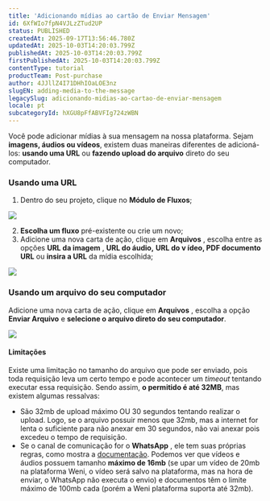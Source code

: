 ```yaml
---
title: 'Adicionando mídias ao cartão de Enviar Mensagem'
id: 6XfWIo7fpN4VJLzZTud2UP
status: PUBLISHED
createdAt: 2025-09-17T13:56:46.780Z
updatedAt: 2025-10-03T14:20:03.799Z
publishedAt: 2025-10-03T14:20:03.799Z
firstPublishedAt: 2025-10-03T14:20:03.799Z
contentType: tutorial
productTeam: Post-purchase
author: 4JJllZ4I71DHhIOaLOE3nz
slugEN: adding-media-to-the-message
legacySlug: adicionando-midias-ao-cartao-de-enviar-mensagem
locale: pt
subcategoryId: hXGU8pFfABVFIg724zWBN
---
```


Você pode adicionar mídias à sua mensagem na nossa plataforma. Sejam **imagens, áudios ou vídeos**, existem duas maneiras diferentes de adicioná-los: **usando uma URL** ou **fazendo upload do arquivo** direto do seu computador.

### **Usando uma URL**
  1. Dentro do seu projeto, clique no **Módulo de Fluxos**;

![](https://cdn.statically.io/gh/vtexdocs/help-center-content/refs/heads/main/docs/pt/tutorials/weni-by-vtex/fluxos/adicionando-midias-ao-cartao-de-enviar-mensagem_1.png)

  2. **Escolha um fluxo** pré-existente ou crie um novo;
  3. Adicione uma nova carta de ação, clique em **Arquivos** , escolha entre as opções **URL da imagem** , **URL do áudio,** **URL do v ídeo, PDF documento URL** ou **insira a URL** da mídia escolhida;

![](https://cdn.statically.io/gh/vtexdocs/help-center-content/refs/heads/main/docs/pt/tutorials/weni-by-vtex/fluxos/adicionando-midias-ao-cartao-de-enviar-mensagem_2.png)

### **Usando um arquivo do seu computador**
Adicione uma nova carta de ação, clique em **Arquivos** , escolha a opção **Enviar Arquivo** e **selecione o arquivo direto do seu computador**.

![](https://cdn.statically.io/gh/vtexdocs/help-center-content/refs/heads/main/docs/pt/tutorials/weni-by-vtex/fluxos/adicionando-midias-ao-cartao-de-enviar-mensagem_3.png)

#### **Limitações**

Existe uma limitação no tamanho do arquivo que pode ser enviado, pois toda requisição leva um certo tempo e pode acontecer um _timeout_ tentando executar essa requisição. Sendo assim, **o permitido é até 32MB**, mas existem algumas ressalvas:

  * São 32mb de upload máximo OU 30 segundos tentando realizar o upload. Logo, se o arquivo possuir menos que 32mb, mas a internet for lenta o suficiente para não anexar em 30 segundos, não vai anexar pois excedeu o tempo de requisição.
  * Se o canal de comunicação for o **WhatsApp** , ele tem suas próprias regras, como mostra a [documentação](https://developers.facebook.com/docs/whatsapp/cloud-api/reference/media#supported-media-types). Podemos ver que vídeos e áudios possuem tamanho **máximo de 16mb** (se upar um vídeo de 20mb na plataforma Weni, o vídeo será salvo na plataforma, mas na hora de enviar, o WhatsApp não executa o envio) e documentos têm o limite máximo de 100mb cada (porém a Weni plataforma suporta até 32mb).
